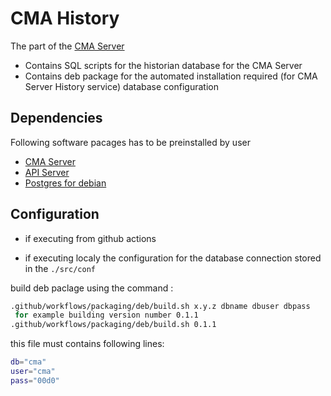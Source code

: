 # CMA History

The part of the [CMA Server](https://github.com/a-givertzman/fr-service)

- Contains SQL scripts for the historian database for the CMA Server
- Contains deb package for the automated installation required
(for CMA Server History service) database configuration

## Dependencies

Following software pacages has to be preinstalled by user

- [CMA Server](https://github.com/a-givertzman/fr-service)
- [API Server](https://github.com/a-givertzman/api-server)
- [Postgres for debian](https://www.postgresql.org/download/linux/debian/)

## Configuration

- if executing from github actions

- if executing localy
the configuration for the database connection stored in the `./src/conf`

build deb paclage using the command :
```bash
.github/workflows/packaging/deb/build.sh x.y.z dbname dbuser dbpass
 for example building version number 0.1.1
.github/workflows/packaging/deb/build.sh 0.1.1
```

this file must contains following lines:

```bash
db="cma"
user="cma"
pass="00d0"
```
